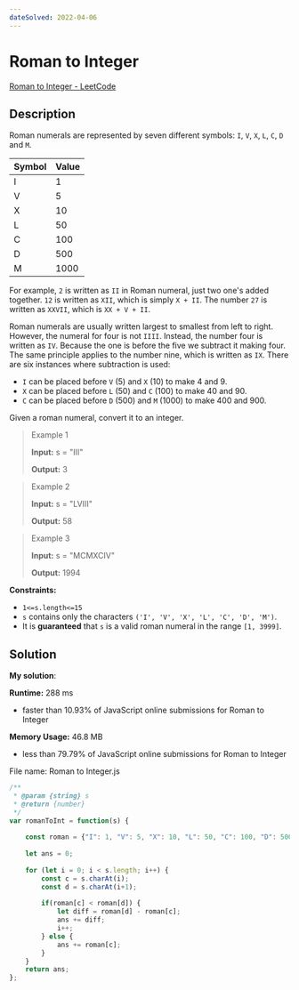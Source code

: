 ```yaml
---
dateSolved: 2022-04-06
---
```


# Roman to Integer

[Roman to Integer - LeetCode](https://leetcode.com/problems/roman-to-integer/)

## Description

Roman numerals are represented by seven different symbols: `I`, `V`, `X`, `L`, `C`, `D` and `M`.

| Symbol | Value |
|---------|-------|
| I | 1 |
| V | 5 |
| X | 10 |
| L | 50 |
| C | 100 |
| D | 500 |
| M | 1000 |

For example, `2` is written as `II` in Roman numeral, just two one's added together. `12` is written as `XII`, which is simply `X + II`. The number `27` is written as `XXVII`, which is `XX + V + II`.

Roman numerals are usually written largest to smallest from left to right. However, the numeral for four is not `IIII`. Instead, the number four is written as `IV`. Because the one is before the five we subtract it making four. The same principle applies to the number nine, which is written as `IX`. There are six instances where subtraction is used:

-   `I` can be placed before `V` (5) and `X` (10) to make 4 and 9. 
-   `X` can be placed before `L` (50) and `C` (100) to make 40 and 90. 
-   `C` can be placed before `D` (500) and `M` (1000) to make 400 and 900.

Given a roman numeral, convert it to an integer.

> Example 1
>
> **Input:** s = "III"
>
> **Output:** 3

> Example 2
>
> **Input:** s = "LVIII"
>
> **Output:** 58

> Example 3
>
> **Input:** s = "MCMXCIV"
>
> **Output:** 1994

**Constraints:**

- `1<=s.length<=15`
- `s` contains only the characters `('I', 'V', 'X', 'L', 'C', 'D', 'M')`.
- It is **guaranteed** that `s` is a valid roman numeral in the range `[1, 3999]`.

## Solution

**My solution**:

**Runtime:** 288 ms
- faster than 10.93% of JavaScript online submissions for Roman to Integer

**Memory Usage:** 46.8 MB
- less than 79.79% of JavaScript online submissions for Roman to Integer

File name: Roman to Integer.js

```js
/**
 * @param {string} s
 * @return {number}
 */
var romanToInt = function(s) {
    
    const roman = {"I": 1, "V": 5, "X": 10, "L": 50, "C": 100, "D": 500, "M": 1000};
    
    let ans = 0;
    
    for (let i = 0; i < s.length; i++) {
        const c = s.charAt(i);
        const d = s.charAt(i+1);
        
        if(roman[c] < roman[d]) {
            let diff = roman[d] - roman[c];
            ans += diff;
            i++;
        } else {
            ans += roman[c];
        }
    }
    return ans;
};
```